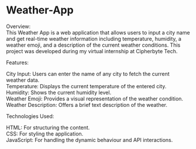 # Weather-App

Overview:<br/>
This Weather App is a web application that allows users to input a city name and get real-time weather information including temperature, humidity, a weather emoji, and a description of the current weather conditions. This project was developed during my virtual internship at Cipherbyte Tech.

Features:

City Input: Users can enter the name of any city to fetch the current weather data.<br/>
Temperature: Displays the current temperature of the entered city.<br/>
Humidity: Shows the current humidity level.<br/>
Weather Emoji: Provides a visual representation of the weather condition.<br/>
Weather Description: Offers a brief text description of the weather.<br/>

Technologies Used:

HTML: For structuring the content.<br/>
CSS: For styling the application.<br/>
JavaScript: For handling the dynamic behaviour and API interactions.<br/>
